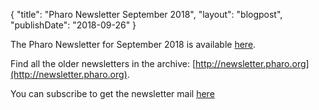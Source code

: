 {
"title": "Pharo Newsletter September 2018",
"layout": "blogpost",
"publishDate": "2018-09-26"
}

The Pharo Newsletter for September 2018 is available [here](https://us11.campaign-archive.com/?u=6f667565c2569234585a7be77&id=746cc53f3d).

Find all the older newsletters in the archive: [http://newsletter.pharo.org](http://newsletter.pharo.org).

You can subscribe to get the newsletter mail [here](https://us11.list-manage.com/subscribe?u=6f667565c2569234585a7be77&id=048680a940)
